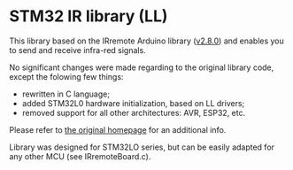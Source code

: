 # STM32 IR library (LL)

This library based on the IRremote Arduino library ([v2.8.0](https://github.com/z3t0/Arduino-IRremote/releases)) and enables you to send and receive infra-red signals.

No significant changes were made regarding to the original library code, except the folowing few things:
- rewritten in C language;
- added STM32L0 hardware initialization, based on LL drivers;
- removed support for all other architectures: AVR, ESP32, etc.

Please refer to [the original homepage](http://z3t0.github.io/Arduino-IRremote/) for an additional info.

Library was designed for STM32LO series, but can be easily adapted for any other MCU (see IRremoteBoard.c).